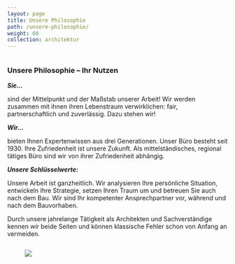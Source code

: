 ```yaml
---
layout: page
title: Unsere Philosophie
path: /unsere-philosophie/
weight: 60
collection: architektur
---
```


<div class="content_box">
  <div class="column">
    <h3>Unsere Philosophie – Ihr Nutzen</h3>
    <p><i><b>Sie…</b></i></p>
    <p>sind der Mittelpunkt und der Maßstab unserer Arbeit! Wir werden zusammen mit ihnen ihren Lebenstraum verwirklichen: fair, partnerschaftlich und zuverlässig. Dazu stehen wir!</p>
    <p><i><b>Wir…</b></i></p>
    <p>bieten Ihnen Expertenwissen aus drei Generationen. Unser Büro besteht seit 1930. Ihre Zufriedenheit ist unsere Zukunft. Als mittelständisches, regional tätiges Büro sind wir von ihrer Zufriedenheit abhängig.&nbsp;</p>
    <p><i><b>Unsere Schlüsselwerte:</b></i></p>
    <p>Unsere Arbeit ist ganzheitlich. Wir analysieren Ihre persönliche Situation, entwickeln Ihre Strategie, setzen Ihren Traum um und betreuen Sie auch nach dem Bau. Wir sind Ihr kompetenter Ansprechpartner vor, während und nach dem Bauvorhaben.</p>
    <p>Durch unsere jahrelange Tätigkeit als Architekten und Sachverständige kennen wir beide Seiten und können klassische Fehler schon von Anfang an vermeiden.</p>
  </div>
  <figure class="column2">
    <img src="{{ site.url }}/assets/images/wolken.jpg">
  </figure>
  <br class="clear">
</div>